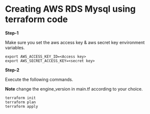 # Creating AWS RDS Mysql using terraform code


**Step-1**

Make sure you set the aws access key & aws secret key environment variables.

```
export AWS_ACCESS_KEY_ID=<Access key>
export AWS_SECRET_ACCESS_KEY=<secret key>
```

**Step-2**

Execute the following commands.

**Note** change the engine_version in main.tf according to your choice. 

```
terraform init
terraform plan
terraform apply
```
